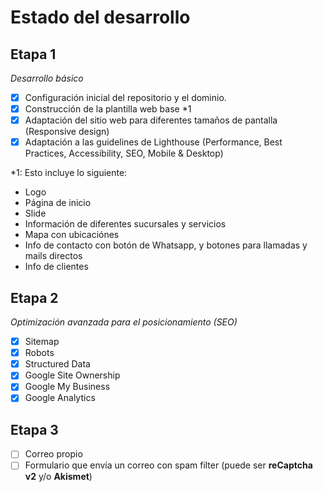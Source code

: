# Estado del desarrollo

## Etapa 1

*Desarrollo básico*

- [x] Configuración inicial del repositorio y el dominio.
- [x] Construcción de la plantilla web base *1
- [x] Adaptación del sitio web para diferentes tamaños de pantalla (Responsive design)
- [x] Adaptación a las guidelines de Lighthouse (Performance, Best Practices, Accessibility, SEO, Mobile & Desktop)

*1: Esto incluye lo siguiente:
- Logo
- Página de inicio
- Slide
- Información de diferentes sucursales y servicios
- Mapa con ubicaciónes
- Info de contacto con botón de Whatsapp, y botones para llamadas y mails directos
- Info de clientes

## Etapa 2

*Optimización avanzada para el posicionamiento (SEO)*

- [x] Sitemap
- [x] Robots
- [x] Structured Data
- [x] Google Site Ownership
- [x] Google My Business
- [x] Google Analytics

## Etapa 3

- [ ] Correo propio
- [ ] Formulario que envía un correo con spam filter (puede ser **reCaptcha v2** y/o **Akismet**)
